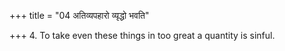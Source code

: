 +++
title = "04 अतिव्यपहारो व्यृद्धो भवति"

+++
4. To take even these things in too great a quantity is sinful.
